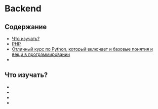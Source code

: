# Backend

## Содержание

* [Что изучать?](#Что-изучать)
* [PHP](./php.md)
* [Отличный курс по Python, который включает и базовые понятия и вещи в программировании](http://tutorial.djangogirls.org/ru/index.html)
* []()

## Что изучать?

* []()
* []()
* []()
* []()

